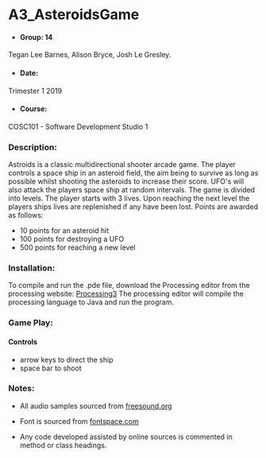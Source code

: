 # A3_AsteroidsGame

 * #### Group: 14  
 Tegan Lee Barnes, Alison Bryce, Josh Le Gresley.

 * #### Date:
 Trimester 1 2019

 * #### Course:
 COSC101 - Software Development Studio 1


### Description:
 Astroids is a classic multidirectional shooter arcade game. The player controls a space ship in an asteroid field, the aim being to survive as long as possible whilst shooting the asteroids to increase their score. UFO's will also attack the players space ship at random intervals. The game is divided into levels. The player starts with 3 lives. Upon reaching the next level the players ships lives are replenished if any have been lost. Points are awarded as follows:
 * 10 points for an asteroid hit
 * 100 points for destroying a UFO
 * 500 points for reaching a new level

### Installation:
 To compile and run the .pde file, download the Processing editor from the processing website: [Processing3](https://processing.org/download/)
 The processing editor will compile the processing language to Java and run the program.

### Game Play:
#### Controls
* arrow keys to direct the ship
* space bar to shoot


### Notes:
 * All audio samples sourced from [freesound.org](https://freesound.org)

 * Font is sourced from [fontspace.com](https://www.fontspace.com)

 * Any code developed assisted by online sources is commented in method or class headings.
